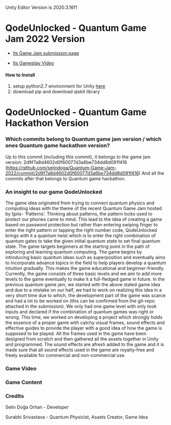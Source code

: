 Unity Editor Version is 2020.3.16f1

# QodeUnlocked - Quantum Game Jam 2022 Version
* [Its Game Jam submission page](https://itch.io/jam/quantum-game-jam-2022/rate/1707788)

* [Its Gameplay Video](https://drive.google.com/file/d/17gOITk_pUpgzWqfTfTRoai0zxWkfs8Je/view?usp=drivesdk)

#### How to Install
1. setup python2.7 environment for Unity [here](https://docs.unity3d.com/Packages/com.unity.scripting.python@2.0/manual/PythonScriptEditor.html)
2. download pip and download qiskit library


# QodeUnlocked - Quantum Game Hackathon Version

### Which commits belong to Quantum game jam version / which ones Quantum game hackathon version?
Up to this commit (including this commit), it belongs to the game jam version: 2d9f7a8d4602d0f60077d3a6be734dd8d091f416 (https://github.com/selindoga/Quantum-Game-Jam-2022/commit/2d9f7a8d4602d0f60077d3a6be734dd8d091f416)
And all the commits after that belongs to Quantum game hackathon.

### An insight to our game QodeUnlocked
The game idea originated from trying to connect quantum physics and computing ideas with the theme of the recent Quantum Game Jam hosted by Ijpiis- ‘Patterns’. Thinking about patterns, the pattern locks used to protect our phones came to mind. This lead to the idea of creating a game based on password protection but rather than entering swiping finger to enter the right pattern or tapping the right number code, QodeUnlocked brings with it a quantum twist which is to enter the right combination of quantum gates to take the given initial quantum state to set final quantum state.
The game targets beginners at the starting point in the path of exploring and learning quantum computing. The game begins by introducing basic quantum ideas such as superposition and eventually aims to incorporate advance topics in the field to help players develop a quantum intuition gradually. This makes the game educational and beginner-friendly. Currently, the game consists of three basic levels and we aim to add more levels to the game eventually to make it a full-fledged game in future. 
In the previous quantum game jam, we started with the above stated game idea and due to a mistake on our half, we had to work on realizing this idea in a very short time due to which, the development part of the game was scarce and had a lot to be worked on (this can be confirmed from the git-repo attached in the submission). We only had one game level with only took inputs and declared if the combination of quantum games was right or wrong. This time, we worked on developing a project which strongly holds the essence of a proper game with catchy visual frames, sound effects and effective guides to provide the player with a good idea of how the game is supposed to be played. All the frames used in the game have been designed from scratch and then gathered all the assets together in Unity and programmed. The sound effects are afresh added to the game and it is made sure that all sound effects used in the game are royalty-free and freely available for commercial and non-commercial use.
### Game Video

### Game Content

### Credits
Selin Doğa Orhan - Developer

Surabhi Srivastava - Quantum Physicist, Assets Creator, Game Idea
